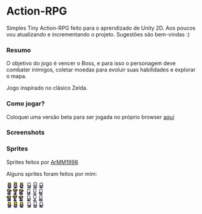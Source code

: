 <h1>Action-RPG</h1>

Simples Tiny Action-RPG feito para o aprendizado de Unity 2D. Aos poucos vou atualizando e incrementando o projeto.
Sugestões são bem-vindas :)

<h3>Resumo</h3>

O objetivo do jogo é vencer o Boss, e para isso o personagem deve combater inimigos, coletar moedas para evoluir suas habilidades e explorar o mapa.

Jogo inspirado no clásico Zelda.

<h3>Como jogar?</h3>

Coloquei uma versão beta para ser jogada no próprio browser [aqui](https://opengameart.org/content/zelda-like-tilesets-and-sprites)

<h3>Screenshots</h3>



<h3>Sprites</h3>

Sprites feitos por [ArMM1998](https://opengameart.org/content/zelda-like-tilesets-and-sprites)

Alguns sprites foram feitos por mim:

<img src=Assets/Sprites/mySprites/ProjetoRPG-PlayerSprites.png> <img src=Assets/Sprites/mySprites/ProjetoRPG-SkeletonSprites.png>
